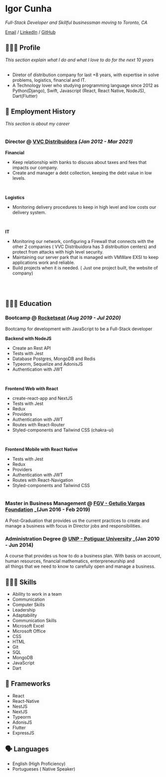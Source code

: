 # Igor Cunha

_Full-Stack Developer and Skillful businessman moving to Toronto, CA_ <br>

[Email](mailto:igorcesarcunha@gmail.com) / [LinkedIn](https://www.linkedin.com/in/igor-cunha-07bb9b3b/) / [GitHub](https://github.com/iigorcunha/)

## 👨🏻‍💻 Profile
_This section explain what I do and what I love to do for the next 10 years_
<br><br>
- Diretor of distribution company for last +8 years, with expertise in solve problems, logistics, financial and IT.
- A Technology lover who studying programming language since 2012 as Python(Django), Swift, Javascript (React, React Native, NodeJS), Dart(Flutter)

    
## 💼 Employment History

_This section is about my career_
<br><br>
### Director @ [VVC Distribuidora](https://vvc.com.br) _(Jan 2012 - Mar 2021)_ <br>
**Financial**
  - Keep relationship with banks to discuss about taxes and fees that impacts our company.
  - Create and manager a debt collection, keeping the debt value in low levels.
  
<br>

**Logistics**
  - Monitoring delivery procedures to keep in high level and low costs our delivery system.
  
<br>

**IT**
  - Monitoring our network, configuring a Firewall that connects with the other 2 companies ( VVC Distribuidora has 3 distribuition centers)
    and protect from attacks with high level security.
  - Maintaining our server park that is managed with VMWare EXSI to keep applications work and reliable.
  - Build projects when it is needed. ( Just one project built, the website of company)


<br><br>

## 👨🏻‍🎓 Education

### Bootcamp @ [Rocketseat](https://www.rocketseat.com.br/) _(Aug 2019 - Jul 2020)_<br>
Bootcamp for development with JavaScript to be a Full-Stack developer<br>

**Backend with NodeJS**
  - Create an Rest API
  - Tests with Jest
  - Database Postgres, MongoDB and Redis
  - Typeorm, Sequelize and AdonisJS
  - Authentication with JWT
  <br>

**Frontend Web with React**
  - create-react-app and NextJS
  - Tests with Jest
  - Redux
  - Providers
  - Authentication with JWT
  - Routes with React-Router
  - Styled-components and Tailwind CSS (chakra-ui)
  <br>
  
  **Frontend Mobile with React Native**
  - Tests with Jest
  - Redux
  - Providers
  - Authentication with JWT
  - Routes with React-Navigation
  - Styled-components and Tailwind CSS
  <br><br>
  
 
 ### Master in Business Management @ [FGV - Getulio Vargas Foundation](https://portal.fgv.br/r) _(Jun 2016 - Feb 2019)<br>
 
 A Post-Graduation that provides us the current practices to create and manage a business with focus in Director jobs and responsibilities.
 
 ### Administration Degree @ [UNP - Potiguar University](https://unp.br) _(Jan 2010 - Jun 2014) <br>
 
 A course that provides us how to do a business plan. With basis on account, human resources, financial mathematics, enterpreneurship and<br>
 all things that we need to know to carefully open and manage a business.



## 👨🏻‍💻 Skills <br>

  - Ability to work in a team
  - Communication
  - Computer Skills
  - Leadership
  - Adaptability
  - Communication Skills
  - Microsoft Excel
  - Microsoft Office
  - CSS
  - HTML
  - Git
  - SQL
  - MongoDB
  - JavaScript
  - Dart
  
## 🧰 Frameworks

  - React
  - React-Native
  - NestJS
  - NextJS
  - Typeorm
  - AdonisJS
  - Flutter
  - ExpressJS

## 🗣️ Languages <br>

  - English (High Proficiency)
  - Portugueses ( Native Speaker)




